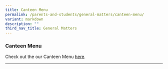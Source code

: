 ```yaml
---
title: Canteen Menu
permalink: /parents-and-students/general-matters/canteen-menu/
variant: markdown
description: ""
third_nav_title: General Matters
---
```

### Canteen Menu

Check out the our Canteen Menu [here](/files/Parents%20and%20Students/Canteen%20Menu/Canteen_Menu_updated_020224.pdf).
<hr>